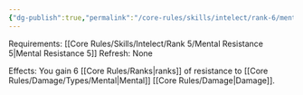 ```yaml
---
{"dg-publish":true,"permalink":"/core-rules/skills/intelect/rank-6/mental-resistance-6/"}
---
```


Requirements: [[Core Rules/Skills/Intelect/Rank 5/Mental Resistance 5\|Mental Resistance 5]]
Refresh: None

Effects:
You gain 6 [[Core Rules/Ranks\|ranks]] of resistance to [[Core Rules/Damage/Types/Mental\|Mental]] [[Core Rules/Damage\|Damage]].



